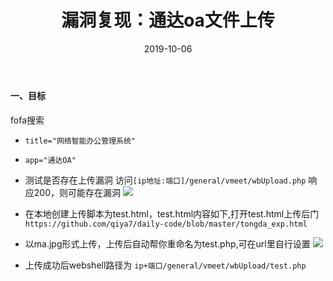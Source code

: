 ﻿---
layout: post
title: 漏洞复现：通达oa文件上传
date: 2019-10-06
categories: blog
tags: [漏洞复现，通达oa]
description: 漏洞复现：通达oa
---

#### 一、目标
fofa搜索
- `title="网络智能办公管理系统"`
- `app="通达OA"`

- 测试是否存在上传漏洞
访问`[ip地址:端口]/general/vmeet/wbUpload.php`
响应200，则可能存在漏洞
![](https://upload-images.jianshu.io/upload_images/15634342-e6e853aa9618806b.png?imageMogr2/auto-orient/strip%7CimageView2/2/w/1240)

- 在本地创建上传脚本为test.html，test.html内容如下,打开test.html上传后门
`https://github.com/qiya7/daily-code/blob/master/tongda_exp.html`
- 以ma.jpg形式上传，上传后自动帮你重命名为test.php,可在url里自行设置
![](https://upload-images.jianshu.io/upload_images/15634342-db5e6a3bf68d49aa.png?imageMogr2/auto-orient/strip%7CimageView2/2/w/1240)
- 上传成功后webshell路径为
`ip+端口/general/vmeet/wbUpload/test.php`













